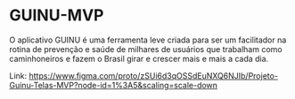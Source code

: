 # GUINU-MVP

O aplicativo GUINU é uma ferramenta leve criada para ser um facilitador na rotina de prevenção e saúde de milhares de usuários que trabalham como caminhoneiros e fazem o Brasil girar e crescer mais e mais a cada dia.

Link: https://www.figma.com/proto/zSUi6d3qOSSdEuNXQ6NJIb/Projeto-Guinu-Telas-MVP?node-id=1%3A5&scaling=scale-down
